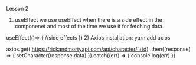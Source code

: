 Lesson 2


1) useEffect
we use useEffect when there is a side effect in the componenet
and most of the time we use it for fetching data

useEffect(()=> {
    //side effects
})
2) Axios
installation: yarn add axios

axios.get<ICharacter>('https://rickandmortyapi.com/api/character/'+id)
.then((response) => {
    setCharacter(response.data)
}).catch((err) => {
    console.log(err)
})